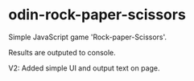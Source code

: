 # odin-rock-paper-scissors

Simple JavaScript game 'Rock-paper-Scissors'.

Results are outputed to console.

V2: Added simple UI and output text on page.
